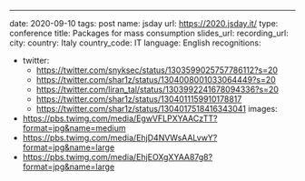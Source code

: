 ---
date: 2020-09-10
tags: post
name: jsday
url: https://2020.jsday.it/
type: conference
title: Packages for mass consumption
slides_url: 
recording_url: 
city: 
country: Italy
country_code: IT
language: English
recognitions:
  - twitter:
    - https://twitter.com/snyksec/status/1303599025757786112?s=20
    - https://twitter.com/shar1z/status/1304008001033064449?s=20
    - https://twitter.com/liran_tal/status/1303992241678094336?s=20
    - https://twitter.com/shar1z/status/1304011159910178817
    - https://twitter.com/shar1z/status/1304017518416343041
images:
  - https://pbs.twimg.com/media/EgwVFLPXYAACzTT?format=jpg&name=medium
  - https://pbs.twimg.com/media/EhjD4NVWsAALvwY?format=jpg&name=large
  - https://pbs.twimg.com/media/EhjEOXgXYAA87g8?format=jpg&name=large
